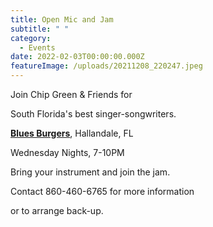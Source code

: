 ```yaml
---
title: Open Mic and Jam
subtitle: " "
category:
  - Events
date: 2022-02-03T00:00:00.000Z
featureImage: /uploads/20211208_220247.jpeg
---
```

Join Chip Green & Friends for

South Florida's best singer-songwriters.

**[Blues Burgers](https://www.google.com/maps/place/The+Blues+Burgers+Hallandale+Beach/@25.9946642,-80.1452341,17z/data=!3m1!4b1!4m5!3m4!1s0x88d9ab938c8ae01d:0x75c546af8aa24d52!8m2!3d25.9946642!4d-80.1430401)**, Hallandale, FL

Wednesday Nights, 7-10PM

Bring your instrument and join the jam. 

Contact 860-460-6765 for more information 

or to arrange back-up.